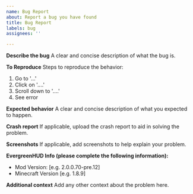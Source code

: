 ```yaml
---
name: Bug Report
about: Report a bug you have found
title: Bug Report
labels: bug
assignees: ''

---
```


**Describe the bug**
A clear and concise description of what the bug is.

**To Reproduce**
Steps to reproduce the behavior:
1. Go to '...'
2. Click on '....'
3. Scroll down to '....'
4. See error

**Expected behavior**
A clear and concise description of what you expected to happen.

**Crash report**
If applicable, upload the crash report to aid in solving the problem.

**Screenshots**
If applicable, add screenshots to help explain your problem.

**EvergreenHUD Info (please complete the following information):**
- Mod Version: [e.g. 2.0.0.70-pre.12]
- Minecraft Version [e.g. 1.8.9]

**Additional context**
Add any other context about the problem here.
